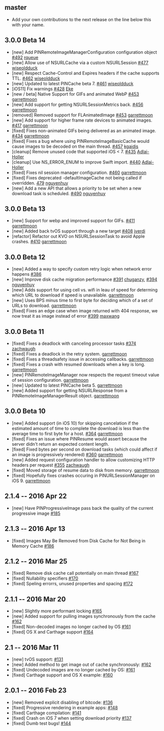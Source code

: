## master
* Add your own contributions to the next release on the line below this with your name.

## 3.0.0 Beta 14
- [new] Add PINRemoteImageManagerConfiguration configuration object [#492](https://github.com/pinterest/PINRemoteImage/pull/492) [rqueue](https://github.com/rqueue)
- [new] Allow use of NSURLCache via a custom NSURLSession [#477](https://github.com/pinterest/PINRemoteImage/pull/477) [wiseoldduck](https://github.com/wiseoldduck)
- [new] Respect Cache-Control and Expires headers if the cache supports TTL. [#462](https://github.com/pinterest/PINRemoteImage/pull/462) [wiseoldduck](https://github.com/wiseoldduck)
- [new] Updated to latest PINCache beta 7. [#461](https://github.com/pinterest/PINRemoteImage/pull/461) [wiseoldduck](https://github.com/wiseoldduck)
- [iOS11] Fix warnings [#428](https://github.com/pinterest/PINRemoteImage/pull/428) [Eke](https://github.com/Eke)
- [new / beta] Native Support for GIFs and animated WebP [#453](https://github.com/pinterest/PINRemoteImage/pull/453) [garrettmoon](https://github.com/garrettmoon)
- [new] Add support for getting NSURLSessionMetrics back. [#456](https://github.com/pinterest/PINRemoteImage/pull/456) [garrettmoon](https://github.com/garrettmoon)
- [removed] Removed support for FLAnimatedImage [#453](https://github.com/pinterest/PINRemoteImage/pull/453) [garrettmoon](https://github.com/garrettmoon)
- [new] Add support for higher frame rate devices to animated images. [#417](https://github.com/pinterest/PINRemoteImage/pull/417) [garrettmoon](https://github.com/garrettmoon)
- [fixed] Fixes non-animated GIFs being delivered as an animated image. [#434](https://github.com/pinterest/PINRemoteImage/pull/434) [garrettmoon](https://github.com/garrettmoon)
- [fixed] Fixes a bug where using PINRemoteImageBasicCache would cause images to be decoded on the main thread. [#457](https://github.com/pinterest/PINRemoteImage/pull/457) [kgaidis](https://github.com/kgaidis)
- [cleanup] Remove unused code that supported iOS < 7. [#435](https://github.com/pinterest/PINRemoteImage/pull/435) [Adlai-Holler](https://github.com/Adlai-Holler)
- [cleanup] Use NS_ERROR_ENUM to improve Swift import. [#440](https://github.com/pinterest/PINRemoteImage/pull/440) [Adlai-Holler](https://github.com/Adlai-Holler)
- [fixed] Fixes nil session manager configuration. [#460](https://github.com/pinterest/PINRemoteImage/pull/460) [garrettmoon](https://github.com/garrettmoon)
- [fixed] Fixes deprecated -defaultImageCache not being called if overridden. [479](https://github.com/pinterest/PINRemoteImage/pull/479) [nguyenhuy](https://github.com/nguyenhuy)
- [new] Add a new API that allows a priority to be set when a new download task is scheduled. [#490](https://github.com/pinterest/PINRemoteImage/pull/490) [nguyenhuy](https://github.com/nguyenhuy)

## 3.0.0 Beta 13
- [new] Support for webp and improved support for GIFs. [#411](https://github.com/pinterest/PINRemoteImage/pull/411) [garrettmoon](https://github.com/garrettmoon)
- [new] Added back tvOS support through a new target [#408](https://github.com/pinterest/PINRemoteImage/pull/408) [jverdi](https://github.com/jverdi)
- [refactor] Refactor out KVO on NSURLSessionTask to avoid Apple crashes. [#410](https://github.com/pinterest/PINRemoteImage/pull/410) [garrettmoon](https://github.com/garrettmoon)

## 3.0.0 Beta 12
- [new] Added a way to specify custom retry logic when network error happens [#386](https://github.com/pinterest/PINRemoteImage/pull/386)
- [new] Improve disk cache migration performance [#391](https://github.com/pinterest/PINRemoteImage/pull/391) [chuganzy](https://github.com/chuganzy), [#394](https://github.com/pinterest/PINRemoteImage/pull/394) [nguyenhuy](https://github.com/nguyenhuy)
- [new] Adds support for using cell vs. wifi in leau of speed for determing which URL to download if speed is unavailable. [garrettmoon](https://github.com/garrettmoon)
- [new] Uses BPS minus time to first byte for deciding which of a set of URLs to download. [garrettmoon](https://github.com/garrettmoon)
- [fixed] Fixes an edge case when image returned with 404 response, we now treat it as image instead of error [#399](https://github.com/pinterest/PINRemoteImage/pull/396) [maxwang](https://github.com/wsdwsd0829)

## 3.0.0 Beta 11
- [fixed] Fixes a deadlock with canceling processor tasks [#374](https://github.com/pinterest/PINRemoteImage/pull/374) [zachwaugh](https://github.com/zachwaugh)
- [fixed] Fixes a deadlock in the retry system. [garrettmoon](https://github.com/garrettmoon)
- [fixed] Fixes a threadsafety issue in accessing callbacks. [garrettmoon](https://github.com/garrettmoon)
- [fixed] Fixes a crash with resumed downloads when a key is long. [garrettmoon](https://github.com/garrettmoon)
- [new] PINRemoteImageManager now respects the request timeout value of session configuration. [garrettmoon](https://github.com/garrettmoon)
- [new] Updated to latest PINCache beta 5. [garrettmoon](https://github.com/garrettmoon)
- [new] Added support for getting NSURLResponse from a PINRemoteImageManagerResult object. [garrettmoon](https://github.com/garrettmoon)

## 3.0.0 Beta 10
- [new] Added support (in iOS 10) for skipping cancelation if the estimated amount of time to complete the download is less than the average time to first byte for a host. [#364](https://github.com/pinterest/PINRemoteImage/pull/364) [garrettmoon](https://github.com/garrettmoon)
- [fixed] Fixes an issue where PINResume would assert because the server didn't return an expected content length.
- [fixed] Fixed bytes per second on download tasks (which could affect if an image is progressively rendered) [#360](https://github.com/pinterest/PINRemoteImage/pull/360) [garrettmoon](https://github.com/garrettmoon)
- [new] Added request configuration handler to allow customizing HTTP headers per request [#355](https://github.com/pinterest/PINRemoteImage/pull/355) [zachwaugh](https://github.com/zachwaugh)
- [fixed] Moved storage of resume data to disk from memory. [garrettmoon](https://github.com/garrettmoon)
- [fixed] Hopefully fixes crashes occuring in PINURLSessionManager on iOS 9. [garrettmoon](https://github.com/garrettmoon)

## 2.1.4 -- 2016 Apr 22
- [new] Have PINProgressiveImage pass back the quality of the current progressive image [#185](https://github.com/pinterest/PINRemoteImage/pull/185)

## 2.1.3 -- 2016 Apr 13
- [fixed] Images May Be Removed from Disk Cache for Not Being in Memory Cache [#186](https://github.com/pinterest/PINRemoteImage/commit/f15ca03ece954b4712b2c669c849245617e73e08)

## 2.1.2 -- 2016 Mar 25
- [fixed] Remove disk cache call potentially on main thread [#167](https://github.com/pinterest/PINRemoteImage/pull/167)
- [fixed] Nullability specifiers [#170](https://github.com/pinterest/PINRemoteImage/pull/170)
- [fixed] Speling errorrs, unused properties and spacing [#172](https://github.com/pinterest/PINRemoteImage/pull/172)

## 2.1.1 -- 2016 Mar 20
- [new] Slightly more performant locking [#165](https://github.com/pinterest/PINRemoteImage/pull/165)
- [new] Added support for pulling images synchronously from the cache [#162](https://github.com/pinterest/PINRemoteImage/pull/162)
- [fixed] Non-decoded images no longer cached by OS [#161](https://github.com/pinterest/PINRemoteImage/pull/161)
- [fixed] OS X and Carthage support [#164](https://github.com/pinterest/PINRemoteImage/pull/164)

## 2.1 -- 2016 Mar 11
- [new] tvOS support: [#131](https://github.com/pinterest/PINRemoteImage/pull/131)
- [new] Added method to get image out of cache synchronously: [#162](https://github.com/pinterest/PINRemoteImage/pull/162)
- [fixed] Undecoded images are no longer cached by OS: [#161](https://github.com/pinterest/PINRemoteImage/pull/161)
- [fixed] Carthage support and OS X example: [#160](https://github.com/pinterest/PINRemoteImage/pull/160)

## 2.0.1 -- 2016 Feb 23
- [new] Removed explicit disabling of bitcode: [#136](https://github.com/pinterest/PINRemoteImage/pull/136)
- [fixed] Progressive rendering in example apps: [#148](https://github.com/pinterest/PINRemoteImage/pull/148)
- [fixed] Carthage compilation: [#141](https://github.com/pinterest/PINRemoteImage/pull/141)
- [fixed] Crash on iOS 7 when setting download priority [#137](https://github.com/pinterest/PINRemoteImage/pull/137)
- [fixed] Dumb test bugs! [#144](https://github.com/pinterest/PINRemoteImage/pull/144)
